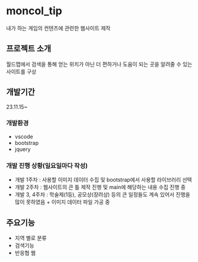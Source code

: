 # moncol_tip
내가 하는 게임의 컨텐츠에 관련한 웹사이트 제작

## 프로젝트 소개
월드맵에서 검색을 통해 얻는 위치가 아닌 더 편하거나 도움이 되는 곳을 알려줄 수 있는 사이트를 구상
<br>

## 개발기간
23.11.15~

### 개발환경
  - vscode
  - bootstrap
  - jquery
### 개발 진행 상황(일요일마다 작성)
  - 개발 1주차 : 사용할 이미지 데이터 수집 및 bootstrap에서 사용할 라이브러리 선택
  - 개발 2주차 : 웹사이트의 큰 틀 제작 진행 및 main에 해당하는 내용 수집 진행 중
  - 개발 3, 4주차 : 학술제(1등), 공모상(장려상) 등의 큰 일정들도 계속 있어서 진행을 많이 못하였음 + 이미지 데이터 파일 가공 중

## 주요기능
  - 지역 별로 분류
  - 검색기능
  - 반응협 웹
